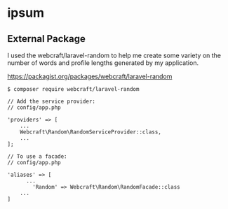 # ipsum

## External Package 

I used the webcraft/laravel-random to help me create some variety on the number of words and profile lengths generated by my application. 


https://packagist.org/packages/webcraft/laravel-random

```
$ composer require webcraft/laravel-random

// Add the service provider: 
// config/app.php

'providers' => [
    ...
    Webcraft\Random\RandomServiceProvider::class,
    ...
];

// To use a facade: 
// config/app.php

'aliases' => [
      ...
        'Random' => Webcraft\Random\RandomFacade::class
    ...
]
```

